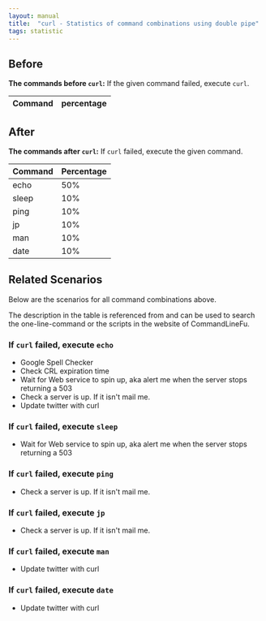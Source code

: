 ```yaml
---
layout: manual
title:  "curl - Statistics of command combinations using double pipe"
tags: statistic
---
```


## Before

__The commands before `curl`:__ If the given command failed, execute `curl`.

| Command | percentage |
|--------|--------|



## After

__The commands after `curl`:__ If `curl` failed, execute the given command.

| Command | Percentage | 
|-------|--------|
| echo | 50% |
| sleep | 10% |
| ping | 10% |
| jp | 10% |
| man | 10% |
| date | 10% |



## Related Scenarios

Below are the scenarios for all command combinations above.

The description in the table is referenced from and can be used to search the one-line-command or the scripts in the website of CommandLineFu.




### If `curl` failed, execute `echo`

- Google Spell Checker
- Check CRL expiration time
- Wait for Web service to spin up, aka alert me when the server stops returning a 503
- Check a server is up. If it isn't mail me.
- Update twitter with curl

            
### If `curl` failed, execute `sleep`

- Wait for Web service to spin up, aka alert me when the server stops returning a 503

            
### If `curl` failed, execute `ping`

- Check a server is up. If it isn't mail me.

            
### If `curl` failed, execute `jp`

- Check a server is up. If it isn't mail me.

            
### If `curl` failed, execute `man`

- Update twitter with curl

            
### If `curl` failed, execute `date`

- Update twitter with curl

            
